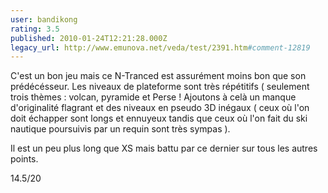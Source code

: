 ```yaml
---
user: bandikong
rating: 3.5
published: 2010-01-24T12:21:28.000Z
legacy_url: http://www.emunova.net/veda/test/2391.htm#comment-12819
---
```

C'est un bon jeu mais ce N-Tranced est assurément moins bon que son prédécésseur. Les niveaux de plateforme sont très répétitifs ( seulement trois thèmes : volcan, pyramide et Perse ! Ajoutons à celà un manque d'originalité flagrant et des niveaux en pseudo 3D inégaux ( ceux où l'on doit échapper sont longs et ennuyeux tandis que ceux où l'on fait du ski nautique poursuivis par un requin sont très sympas ).

Il est un peu plus long que XS mais battu par ce dernier sur tous les autres points.

14.5/20